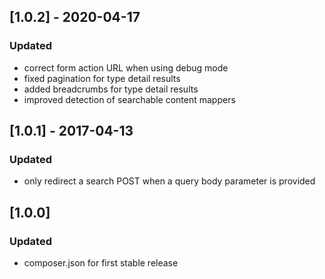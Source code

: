 ## [1.0.2] - 2020-04-17
### Updated
- correct form action URL when using debug mode
- fixed pagination for type detail results
- added breadcrumbs for type detail results
- improved detection of searchable content mappers

## [1.0.1] - 2017-04-13
### Updated
- only redirect a search POST when a query body parameter is provided

## [1.0.0]
### Updated
- composer.json for first stable release
